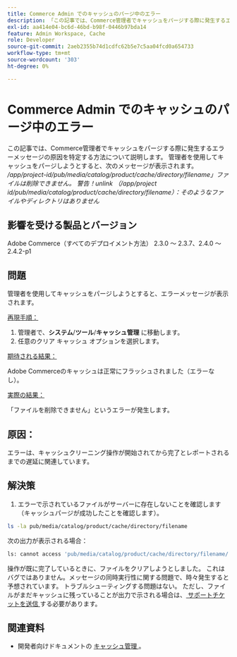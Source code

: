 ```yaml
---
title: Commerce Admin でのキャッシュのパージ中のエラー
description: 「この記事では、Commerce管理者でキャッシュをパージする際に発生するエラーメッセージの原因を特定する方法について説明します。 管理者を使用してキャッシュをパージしようとすると、次のメッセージが表示されます。'
exl-id: aa414e04-bc6d-46bd-b98f-0446b97bda14
feature: Admin Workspace, Cache
role: Developer
source-git-commit: 2aeb2355b74d1cdfc62b5e7c5aa04fcd0a654733
workflow-type: tm+mt
source-wordcount: '303'
ht-degree: 0%

---
```


# Commerce Admin でのキャッシュのパージ中のエラー

この記事では、Commerce管理者でキャッシュをパージする際に発生するエラーメッセージの原因を特定する方法について説明します。 管理者を使用してキャッシュをパージしようとすると、次のメッセージが表示されます。
*/app/project-id/pub/media/catalog/product/cache/directory/filename」ファイルは削除できません。 警告！unlink （/app/project id/pub/media/catalog/product/cache/directory/filename）：そのようなファイルやディレクトリはありません*

## 影響を受ける製品とバージョン

Adobe Commerce（すべてのデプロイメント方法） 2.3.0 ～ 2.3.7、2.4.0 ～ 2.4.2-p1

## 問題

管理者を使用してキャッシュをパージしようとすると、エラーメッセージが表示されます。

<u> 再現手順：</u>

1. 管理者で、**システム**/**ツール**/**キャッシュ管理** に移動します。
1. 任意のクリア キャッシュ オプションを選択します。

<u> 期待される結果：</u>

Adobe Commerceのキャッシュは正常にフラッシュされました（エラーなし）。

<u> 実際の結果：</u>

「ファイルを削除できません」というエラーが発生します。

## 原因：

エラーは、キャッシュクリーニング操作が開始されてから完了とレポートされるまでの遅延に関連しています。

## 解決策

1. エラーで示されているファイルがサーバーに存在しないことを確認します（キャッシュパージが成功したことを確認します）。

```bash
ls -la pub/media/catalog/product/cache/directory/filename
```

次の出力が表示される場合：

```bash
ls: cannot access 'pub/media/catalog/product/cache/directory/filename/': No such file or directory
```

操作が既に完了しているときに、ファイルをクリアしようとしました。 これはバグではありません。メッセージの同時実行性に関する問題で、時々発生すると予想されています。 トラブルシューティングする問題はない。
ただし、ファイルがまだキャッシュに残っていることが出力で示される場合は、[ サポートチケットを送信 ](/help/help-center-guide/help-center/magento-help-center-user-guide.md#submit-ticket) する必要があります。

## 関連資料

* 開発者向けドキュメントの [ キャッシュ管理 ](https://experienceleague.adobe.com/en/docs/commerce-admin/systems/tools/cache-management)。
